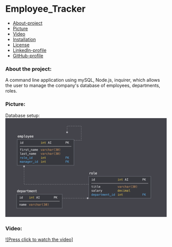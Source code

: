 # Employee_Tracker


* [About-project](#Description)
* [Picture](#Picture)
* [Video](#Video)
* [Installation](#Installation)
* [License](#License)
* [LinkedIn-profile](#LinkedIn-profile)
* [GitHub-profile](#GitHub-profile)



### About the project:
A command line application using mySQL, Node.js, inquirer, which allows the user to manage the company's database of employees, departments, roles.

### Picture:
Database setup: 
![Picture](./img/schema.png) 

### Video:
[![Press click to watch the video]](https://drive.google.com/file/d/1BH1sl61-HhMJ5mRbCfJ762CNxRLFEHhH/view)



